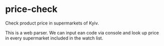 # price-check
Check product price in supermarkets of Kyiv.

This is a web parser.
We can input ean code via console and look up price in every supermarket included in the watch list.
